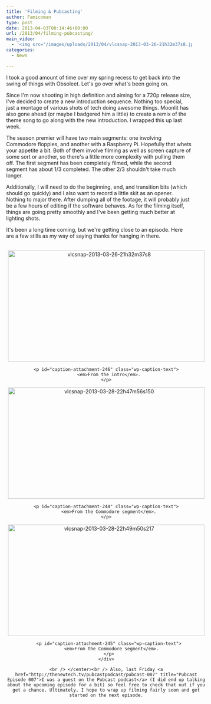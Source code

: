 ```yaml
---
title: 'Filming & Pubcasting'
author: Famicoman
type: post
date: 2013-04-03T00:14:46+00:00
url: /2013/04/filming-pubcasting/
main_video:
  - '<img src="/images/uploads/2013/04/vlcsnap-2013-03-26-21h32m37s8.jpg" width="533" height="302">'
categories:
  - News

---
```

I took a good amount of time over my spring recess to get back into the swing of things with Obsoleet. Let's go over what's been going on.

Since I'm now shooting in high definition and aiming for a 720p release size, I've decided to create a new introduction sequence. Nothing too special, just a montage of various shots of tech doing awesome things. Moonlit has also gone ahead (or maybe I badgered him a little) to create a remix of the theme song to go along with the new introduction. I wrapped this up last week.

The season premier will have two main segments: one involving Commodore floppies, and another with a Raspberry Pi. Hopefully that whets your appetite a bit. Both of them involve filming as well as screen capture of some sort or another, so there's a little more complexity with pulling them off. The first segment has been completely filmed, while the second segment has about 1/3 completed. The other 2/3 shouldn't take much longer.

Additionally, I will need to do the beginning, end, and transition bits (which should go quickly) and I also want to record a little skit as an opener. Nothing to major there. After dumping all of the footage, it will probably just be a few hours of editing if the software behaves. As for the filming itself, things are going pretty smoothly and I've been getting much better at lighting shots.

It's been a long time coming, but we're getting close to an episode. Here are a few stills as my way of saying thanks for hanging in there.  


<center>
  <br /> 
  
  <div id="attachment_246" style="width: 543px" class="wp-caption aligncenter">
    <a href="http://obsoleet.com/2013/04/filming-pubcasting/vlcsnap-2013-03-26-21h32m37s8/" rel="attachment wp-att-246"><img aria-describedby="caption-attachment-246" class=" wp-image-246" alt="vlcsnap-2013-03-26-21h32m37s8" src="/images/uploads/2013/04/vlcsnap-2013-03-26-21h32m37s8.jpg" width="533" height="302" srcset="https://obsoleet.com/wp-content/uploads/2013/04/vlcsnap-2013-03-26-21h32m37s8.jpg 1270w, https://obsoleet.com/wp-content/uploads/2013/04/vlcsnap-2013-03-26-21h32m37s8-300x170.jpg 300w, https://obsoleet.com/wp-content/uploads/2013/04/vlcsnap-2013-03-26-21h32m37s8-1024x580.jpg 1024w" sizes="(max-width: 533px) 100vw, 533px" /></a>
    
    <p id="caption-attachment-246" class="wp-caption-text">
      <em>From the intro</em>.
    </p>
  </div></p> 
  
  <div id="attachment_244" style="width: 543px" class="wp-caption aligncenter">
    <a href="http://obsoleet.com/2013/04/filming-pubcasting/vlcsnap-2013-03-28-22h47m56s150/" rel="attachment wp-att-244"><img aria-describedby="caption-attachment-244" class=" wp-image-244" alt="vlcsnap-2013-03-28-22h47m56s150" src="/images/uploads/2013/04/vlcsnap-2013-03-28-22h47m56s150.png" width="533" height="302" srcset="https://obsoleet.com/wp-content/uploads/2013/04/vlcsnap-2013-03-28-22h47m56s150.png 1270w, https://obsoleet.com/wp-content/uploads/2013/04/vlcsnap-2013-03-28-22h47m56s150-300x170.png 300w, https://obsoleet.com/wp-content/uploads/2013/04/vlcsnap-2013-03-28-22h47m56s150-1024x580.png 1024w" sizes="(max-width: 533px) 100vw, 533px" /></a>
    
    <p id="caption-attachment-244" class="wp-caption-text">
      <em>From the Commodore segment</em>.
    </p>
  </div>
  
  <p>
    <div id="attachment_245" style="width: 543px" class="wp-caption aligncenter">
      <a href="http://obsoleet.com/2013/04/filming-pubcasting/vlcsnap-2013-03-28-22h49m50s217/" rel="attachment wp-att-245"><img aria-describedby="caption-attachment-245" class=" wp-image-245" alt="vlcsnap-2013-03-28-22h49m50s217" src="/images/uploads/2013/04/vlcsnap-2013-03-28-22h49m50s217.png" width="533" height="302" srcset="https://obsoleet.com/wp-content/uploads/2013/04/vlcsnap-2013-03-28-22h49m50s217.png 1270w, https://obsoleet.com/wp-content/uploads/2013/04/vlcsnap-2013-03-28-22h49m50s217-300x170.png 300w, https://obsoleet.com/wp-content/uploads/2013/04/vlcsnap-2013-03-28-22h49m50s217-1024x580.png 1024w" sizes="(max-width: 533px) 100vw, 533px" /></a>
      
      <p id="caption-attachment-245" class="wp-caption-text">
        <em>From the Commodore segment</em>.
      </p>
    </div>
    
    <br /> </center><br /> Also, last Friday <a href="http://thenewtech.tv/pubcastpodcast/pubcast-007" title="Pubcast Episode 007">I was a guest on the Pubcast podcast</a> (I did end up talking about the upcoming episode for a bit) so feel free to check that out if you get a chance. Ultimately, I hope to wrap up filming fairly soon and get started on the next episode.
  </p>